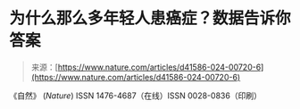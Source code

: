 <!--yml

category: 未分类

date: 2024-05-27 14:57:43

-->

# 为什么那么多年轻人患癌症？数据告诉你答案

> 来源：[https://www.nature.com/articles/d41586-024-00720-6](https://www.nature.com/articles/d41586-024-00720-6)

《自然》 (*Nature*) ISSN 1476-4687（在线）ISSN 0028-0836（印刷）
